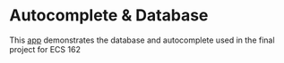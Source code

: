 # Autocomplete & Database

This [app](https://summer-three-desert.glitch.me/) demonstrates the database and autocomplete used in the final project for ECS 162
